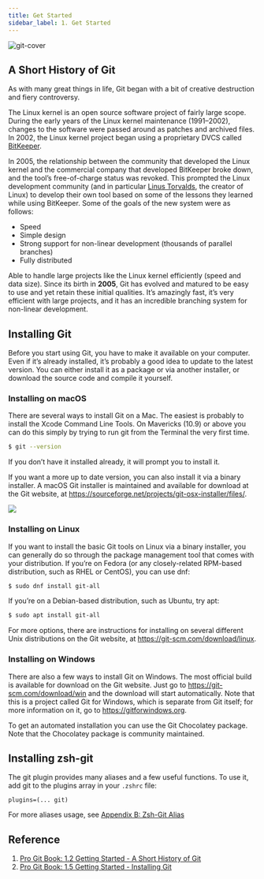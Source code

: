 ```yaml
---
title: Get Started
sidebar_label: 1. Get Started
---
```


<Img src='https://cosmos-x.oss-cn-hangzhou.aliyuncs.com/git-cover.png' alt='git-cover'/>

## A Short History of Git

As with many great things in life, Git began with a bit of creative destruction and fiery controversy.

The Linux kernel is an open source software project of fairly large scope. During the early years of the Linux kernel maintenance (1991–2002), changes to the software were passed around as patches and archived files. In 2002, the Linux kernel project began using a proprietary DVCS called [BitKeeper](http://www.bitkeeper.org/).

In 2005, the relationship between the community that developed the Linux kernel and the commercial company that developed BitKeeper broke down, and the tool’s free-of-charge status was revoked. This prompted the Linux development community (and in particular [Linus Torvalds](https://en.wikipedia.org/wiki/Linus_Torvalds), the creator of Linux) to develop their own tool based on some of the lessons they learned while using BitKeeper. Some of the goals of the new system were as follows:

- Speed
- Simple design
- Strong support for non-linear development (thousands of parallel branches)
- Fully distributed

Able to handle large projects like the Linux kernel efficiently (speed and data size). Since its birth in **2005**, Git has evolved and matured to be easy to use and yet retain these initial qualities. It’s amazingly fast, it’s very efficient with large projects, and it has an incredible branching system for non-linear development.

## Installing Git

Before you start using Git, you have to make it available on your computer. Even if it’s already installed, it’s probably a good idea to update to the latest version. You can either install it as a package or via another installer, or download the source code and compile it yourself.

### Installing on macOS

There are several ways to install Git on a Mac. The easiest is probably to install the Xcode Command Line Tools. On Mavericks (10.9) or above you can do this simply by trying to run git from the Terminal the very first time.

```bash
$ git --version
```

If you don’t have it installed already, it will prompt you to install it.

If you want a more up to date version, you can also install it via a binary installer. A macOS Git installer is maintained and available for download at the Git website, at https://sourceforge.net/projects/git-osx-installer/files/.

<Img w="620" src="https://cosmos-x.oss-cn-hangzhou.aliyuncs.com/Tpf6x7.png" />

### Installing on Linux

If you want to install the basic Git tools on Linux via a binary installer, you can generally do so through the package management tool that comes with your distribution. If you’re on Fedora (or any closely-related RPM-based distribution, such as RHEL or CentOS), you can use dnf:

```bash
$ sudo dnf install git-all
```

If you’re on a Debian-based distribution, such as Ubuntu, try apt:

```bash
$ sudo apt install git-all
```

For more options, there are instructions for installing on several different Unix distributions on the Git website, at https://git-scm.com/download/linux.

### Installing on Windows

There are also a few ways to install Git on Windows. The most official build is available for download on the Git website. Just go to https://git-scm.com/download/win and the download will start automatically. Note that this is a project called Git for Windows, which is separate from Git itself; for more information on it, go to https://gitforwindows.org.

To get an automated installation you can use the Git Chocolatey package. Note that the Chocolatey package is community maintained.

## Installing zsh-git

The git plugin provides many aliases and a few useful functions. To use it, add git to the plugins array in your `.zshrc` file:

```shell
plugins=(... git)
```

For more aliases usage, see [Appendix B: Zsh-Git Alias](/docs/git/appendix-b-zsh-git-alias)

## Reference

1. [Pro Git Book: 1.2 Getting Started - A Short History of Git](https://git-scm.com/book/en/v2/Getting-Started-A-Short-History-of-Git)
1. [Pro Git Book: 1.5 Getting Started - Installing Git](https://git-scm.com/book/en/v2/Getting-Started-Installing-Git)
